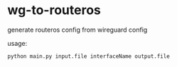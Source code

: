 # wg-to-routeros
generate routeros config from wireguard config

usage:

```
python main.py input.file interfaceName output.file
```
